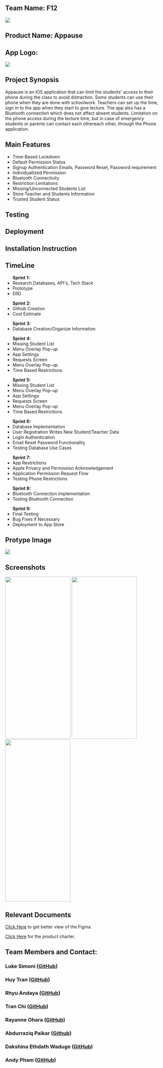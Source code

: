 <h2>Team Name: F12</h2>
<img src="https://github.com/WiiTran/Appause-F12Team/assets/157750304/7bda7850-b68d-49b9-afeb-d9295e9300d1">
<h2>Product Name: Appause</h2>
<h2>App Logo:</h2>
<img src="https://github.com/WiiTran/Appause-F12Team/assets/157750304/8c5ee0bd-9deb-44d2-8be8-2c7513888988">
<h2>Project Synopsis </h2>
<p>Appause is an IOS application that can limit the students' access to their phone during the class to avoid distraction. Some students can use their phone when they are done with schoolwork. Teachers can set up the time, sign in to the app when they start to give lecture. The app also has a Bluetooth connection which does not affect absent students. Limitation on the phone access during the lecture time, but in case of emergency students or parents can contact each othereach other, through the Phone application. </p>

<h2>Main Features</h2>
  <ul>
    <li>Time-Based Lockdown</li>
    <li>Default Permission Status</li>
    <li>Signup Authentication Emails, Password Reset, Password requirement</li>
    <li>Individuallized Permission</li>
    <li>Bluetooth Connectivity</li>
    <li>Restriction Limitations </li>
    <li>Missing/Unconnected Students List</li>
    <li>Store Teacher and Students Information</li>
    <li>Trusted Student Status</li>
  </ul>

<h2>Testing</h2>
<!-- Next semester -->
<h2>Deployment</h2>
<!-- Next Semester-->
<h2>Installation Instruction</h2>
<!-- Next Semester -->
<h2>TimeLine</h2>
 <ul> <strong> Sprint 1: </strong>
      <li>Research Databases, API's, Tech Stack</li>
      <li>Prototype</li>
      <li>ERD</li>
    </ul>
     <ul> <strong> Sprint 2: </strong>
      <li>Github Creation</li>
      <li>Cost Estimate</li>
    </ul>
     <ul> <strong> Sprint 3: </strong>
      <li>Database Creation/Organize Information</li>
    </ul>
     <ul> <strong> Sprint 4: </strong>
      <li>Missing Student List</li>
      <li>Menu Overlay Pop-up</li>
      <li>App Settings</li>
      <li>Requests Screen</li>
      <li>Menu Overlay Pop-up</li>
      <li>Time Based Restrictions</li>
    </ul>
    <ul> <strong> Sprint 5: </strong>
      <li>Missing Student List</li>
      <li>Menu Overlay Pop-up</li>
      <li>App Settings</li>
      <li>Requests Screen</li>
      <li>Menu Overlay Pop-up</li>
      <li>Time Based Restrictions</li>
    </ul>
     <ul> <strong> Sprint 6: </strong>
      <li>Database Implementation</li>
      <li>User Registration Writes New Student/Teacher Data</li>
      <li>Login Authentication</li>
      <li>Email Reset Password Functionality</li>
      <li>Testing Database Use Cases</li>
    </ul>
     <ul> <strong> Sprint 7: </strong>
      <li>App Restrictions</li>
      <li>Apple Privacy and Permission Acknowledgement</li>
      <li>Application Permission Request Flow</li>
      <li>Testing Phone Restrictions</li>
    </ul>
    <ul> <strong> Sprint 8: </strong>
      <li>Bluetooth Connection Implementation</li>
      <li>Testing Bluetooth Connection</li>
    </ul>
    <ul> <strong> Sprint 9: </strong>
      <li>Final Testing</li>
      <li>Bug Fixes if Necessary</li>
      <li>Deployment to App Store</li>
    </ul>
<h2>Protype Image</h2>
  <img src="https://github.com/WiiTran/Appause_TeamF12/blob/main/Appause_Figma.png">
  
<h2>Screenshots</h2>

 <img src="https://github.com/WiiTran/Appause_TeamF12/assets/157750304/7a5f00ce-64aa-4b5b-9840-bcbe1b9a67cf" width="210" height="520">       <img src="https://github.com/WiiTran/Appause_TeamF12/assets/157750304/ee7f7d33-f396-4e32-ba52-3a0ebdced448" width="210" height="520">       <img src="https://github.com/WiiTran/Appause_TeamF12/assets/157750304/fb3ce7e1-a126-47ca-85ad-6f4271c0f347" width="210" height="520"> 

<h2>Relevant Documents</h2>
  </p><a href="https://www.figma.com/file/58eXXgO5sQRfMzSKdFACq2/appause-figjam?type=whiteboard&node-id=0-1"> Click Here</a> to get better view of the Figma. </p>
   </p><a href="https://mysacstate-my.sharepoint.com/:w:/r/personal/lsimoni_csus_edu/_layouts/15/Doc.aspx?sourcedoc=%7B804A1DDF-1D1C-41D6-BB1C-7059EBC268EB%7D&file=Project%20Charter%20(Team%20F12).docx&action=default&mobileredirect=true"> Click Here</a>  for the product charter. </p>

<h2>Team Members and Contact:</h2> 
<h3>Luke Simoni (<a href="https://github.com/Lsimoni1">GitHub</a>)</</h3>
<h3>Huy Tran (<a href="https://github.com/WiiTran">GitHub</a>)</h3>
<h3>Rhyu Andaya (<a href="https://github.com/RhyuAndaya">GitHub</a>)</h3>
<h3>Tran Chi (<a href="https://github.com/Tracychi93">GitHub</a>)</h3>
<h3>Rayanne Ohara  (<a href="https://github.com/TotoBroo">GitHub</a>)</</h3>
<h3>Abdurraziq Paikar (<a href="https://github.com/Abdurraziqp">Github</a>)</h3>
<h3>Dakshina Ethdath Waduge (<a href="https://github.com/Dash-007">GitHub</a>)</h3>
<h3>Andy Pham (<a href="https://github.com/ap2024">GitHub</a>)</h3><br/><br/>
